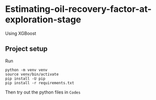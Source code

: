 # Estimating-oil-recovery-factor-at-exploration-stage

Using XGBoost

## Project setup

Run

```
python -m venv venv
source venv/bin/activate
pip install -U pip
pip install -r requirements.txt
```

Then try out the python files in `Codes`
